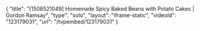 {
    "title": "[1508521049] Homemade Spicy Baked Beans with Potato Cakes | Gordon Ramsay",
    "type": "solo",
    "layout": "iframe-static",
    "videoId": "123179031",
    "url": "\/tvpembed\/123179031"
}